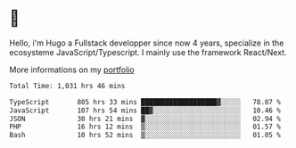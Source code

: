 # 👋 

Hello, i'm Hugo a Fullstack developper since now 4 years, specialize in the ecosysteme JavaScript/Typescript. I mainly use the framework React/Next.

More informations on my [portfolio](https://hcampos.fr)

<!--START_SECTION:waka-->

```txt
Total Time: 1,031 hrs 46 mins

TypeScript       805 hrs 33 mins ███████████████████▓░░░░░   78.07 %
JavaScript       107 hrs 54 mins ██▓░░░░░░░░░░░░░░░░░░░░░░   10.46 %
JSON             30 hrs 21 mins  ▓░░░░░░░░░░░░░░░░░░░░░░░░   02.94 %
PHP              16 hrs 12 mins  ▒░░░░░░░░░░░░░░░░░░░░░░░░   01.57 %
Bash             10 hrs 52 mins  ▒░░░░░░░░░░░░░░░░░░░░░░░░   01.05 %
```

<!--END_SECTION:waka-->
